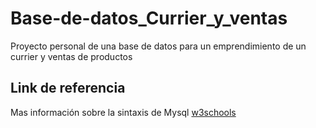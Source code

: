 # Base-de-datos_Currier_y_ventas
Proyecto personal de una base de datos para un emprendimiento de un currier y ventas de productos
## Link de referencia
Mas información sobre la sintaxis de Mysql
[w3schools](https://www.w3schools.com/mySQl/default.asp)
